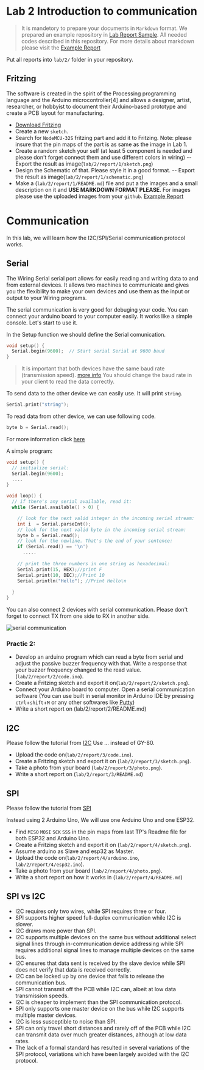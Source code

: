 # Lab 2 Introduction to communication 
> It is mandetory to prepare your documents in `Markdown` format. We prepared an example repository in [Lab Report Sample](https://github.com/efrei-paris-sud/2019-sample-project/tree/master/lab/1). 
> All needed codes described in this repository. For more details about markdown please visit the [Example Report](https://github.com/efrei-paris-sud/2019-sample-project/tree/master/lab/1/report/1)

Put all reports into `lab/2/` folder in your repository. 
## Fritzing
The software is created in the spirit of the Processing programming language and the Arduino microcontroller[4] and allows a designer, artist, researcher, or hobbyist to document their Arduino-based prototype and create a PCB layout for manufacturing. 

- [Download Fritzing](https://github.com/fritzing/fritzing-app/releases/tag/CD-268)
- Create a new `sketch`.
- Search for `NodeMCU-32S` fritzing part and add it to Fritzing.
Note: please insure that the pin maps of the part is as same as the image in Lab 1.
- Create a random sketch your self (at least 5 component is needed and please don't forget connect them and use different colors in wiring)
-- Export the result as image(`lab/2/report/1/sketch.png`)
- Design the Schematic of that. Please style it in a good format.
-- Export the result as image(`lab/2/report/1/schematic.png`)
- Make a (`lab/2/report/1/README.md`) file and put a the images and a small description on it and **USE MARKDOWN FORMAT PLEASE**. For images please use the uploaded images from your `github`.
[Example Report](https://github.com/efrei-paris-sud/2019-sample-project/tree/master/lab/1/report/1)

# Communication 
In this lab, we will learn how the I2C/SPI/Serial communication protocol works.
## Serial 
The Wiring Serial serial port allows for easily reading and writing data to and from external devices. It allows two machines to communicate and gives you the flexibility to make your own devices and use them as the input or output to your Wiring programs.

The serial communication is very good for debuging your code. You can connect your arduino board to your computer easily. It works like a simple console. Let's start to use it.

In the Setup function we should define the Serial comunication. 
```C
void setup() {
  Serial.begin(9600);  // Start serial Serial at 9600 baud
}
```
> It is important that both devices have the same baud rate (transmission speed). [more info](https://fr.wikipedia.org/wiki/UART)
> You should change the baud rate in your client to read the data correctly.

To send data to the other device we can easily use. It will print `string`.
```C
Serial.print("string");
```
To read data from other device, we can use following code.
```C
byte b = Serial.read();
```
For more information click [here](http://wiring.org.co/reference/Serial.html)

A simple program:
```C
void setup() {
  // initialize serial:
  Serial.begin(9600);
  ....
}

void loop() {
  // if there's any serial available, read it:
  while (Serial.available() > 0) {

    // look for the next valid integer in the incoming serial stream:
    int i  = Serial.parseInt();
    // look for the next valid byte in the incoming serial stream:
    byte b = Serial.read();
    // look for the newline. That's the end of your sentence:
    if (Serial.read() == '\n') 
      .....
      
    // print the three numbers in one string as hexadecimal:
    Serial.print(15, HEX);//print F
    Serial.print(10, DEC);//Print 10
    Serial.println("Hello"); //Print Hello\n
    
  }
}
```

You can also connect 2 devices with serial communication. Please don't forget to connect TX from one side to RX in another side.

![serial communication](https://cdn.sparkfun.com/assets/2/5/c/4/5/50e1ce8bce395fb62b000000.png)

### Practic 2:
- Develop an arduino program which can read a byte from serial  and adjust the passive buzzer frequency with that. Write a response that your buzzer frequency changed to the read value. (`lab/2/report/2/code.ino`).
- Create a Fritzing sketch and export it on(`lab/2/report/2/sketch.png`).
- Connect your Arduino board to computer. Open a serial communication software (You can use built in serial monitor in Arduino IDE by pressing `ctrl`+`shift`+`M` or any other softwares like [Putty](https://www.putty.org/))
- Write a short report on (lab/2/report/2/README.md)

## I2C
Please follow the tutorial from [I2C](https://howtomechatronics.com/tutorials/arduino/how-i2c-communication-works-and-how-to-use-it-with-arduino/)
Use ... instead of GY-80.
- Upload the code on(`lab/2/report/3/code.ino`).
- Create a Fritzing sketch and export it on (`lab/2/report/3/sketch.png`).
- Take a photo from your board (`lab/2/report/3/photo.png`).
- Write a short report on (`lab/2/report/3/README.md`)


## SPI
Please follow the tutorial from  [SPI](https://circuitdigest.com/microcontroller-projects/arduino-spi-communication-tutorial)

Instead using 2 Arduino Uno, We will use one Arduino Uno and one ESP32.
- Find `MISO` `MOSI` `SCK` `SSS` in the pin maps from last TP's Readme file for both ESP32 and Arduino Uno.
- Create a Fritzing sketch and export it on (`lab/2/report/4/sketch.png`).
- Assume arduino as Slave and esp32 as Master.
- Upload the code on(`lab/2/report/4/arduino.ino`, `lab/2/report/4/esp32.ino`).
- Take a photo from your board (`lab/2/report/4/photo.png`).
- Write a short report on how it works in (`lab/2/report/4/README.md`)


## SPI vs I2C
- I2C requires only two wires, while SPI requires three or four.
- SPI supports higher speed full-duplex communication while I2C is slower.
- I2C draws more power than SPI.
- I2C supports multiple devices on the same bus without additional select signal lines through in-communication device addressing while SPI requires additional signal lines to manage multiple devices on the same bus.
- I2C ensures that data sent is received by the slave device while SPI does not verify that data is received correctly.
- I2C can be locked up by one device that fails to release the communication bus.
- SPI cannot transmit off the PCB while I2C can, albeit at low data transmission speeds.
- I2C is cheaper to implement than the SPI communication protocol.
- SPI only supports one master device on the bus while I2C supports multiple master devices.
- I2C is less susceptible to noise than SPI.
- SPI can only travel short distances and rarely off of the PCB while I2C can transmit data over much greater distances, although at low data rates.
- The lack of a formal standard has resulted in several variations of the SPI protocol, variations which have been largely avoided with the I2C protocol.
